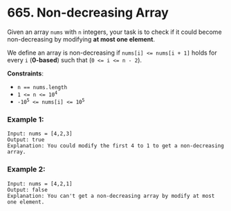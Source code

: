# 665. Non-decreasing Array

Given an array `nums` with `n` integers, your task is to check if it could become non-decreasing by modifying **at most one element**.

We define an array is non-decreasing if `nums[i] <= nums[i + 1]` holds for every `i` (**0-based**) such that (`0 <= i <= n - 2`).

**Constraints**:
- `n == nums.length`
- <code>1 <= n <= 10<sup>4</sup></code>
- <code>-10<sup>5</sup> <= nums[i] <= 10<sup>5</sup></code>

### Example 1:
```
Input: nums = [4,2,3]
Output: true
Explanation: You could modify the first 4 to 1 to get a non-decreasing array.
```

### Example 2:
```
Input: nums = [4,2,1]
Output: false
Explanation: You can't get a non-decreasing array by modify at most one element.
```
